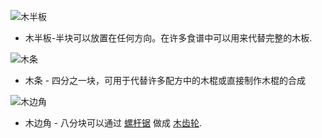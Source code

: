 ![木半板](item:betterwithmods:siding_wood)

* 木半板-半块可以放置在任何方向。在许多食谱中可以用来代替完整的木板.

![木条](item:betterwithmods:moulding_wood)

* 木条 - 四分之一块，可用于代替许多配方中的木棍或直接制作木棍的合成

![木边角](item:betterwithmods:corner_wood)

* 木边角 - 八分块可以通过 [螺杆锯](saw.md) 做成 [木齿轮](../items/gear.md).
